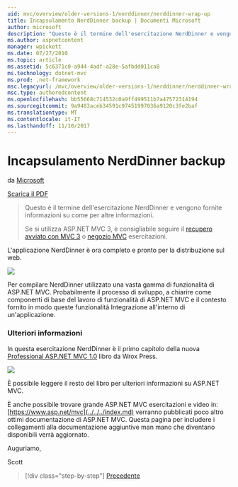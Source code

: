 ```yaml
---
uid: mvc/overview/older-versions-1/nerddinner/nerddinner-wrap-up
title: Incapsulamento NerdDinner backup | Documenti Microsoft
author: microsoft
description: "Questo è il termine dell'esercitazione NerdDinner e vengono fornite informazioni su come per altre informazioni."
ms.author: aspnetcontent
manager: wpickett
ms.date: 07/27/2010
ms.topic: article
ms.assetid: 5c6371c0-a944-4adf-a28e-5afbdd011ca8
ms.technology: dotnet-mvc
ms.prod: .net-framework
msc.legacyurl: /mvc/overview/older-versions-1/nerddinner/nerddinner-wrap-up
msc.type: authoredcontent
ms.openlocfilehash: bb55668c714532c0a9ff499511b7a47572314194
ms.sourcegitcommit: 9a9483aceb34591c97451997036a9120c3fe2baf
ms.translationtype: MT
ms.contentlocale: it-IT
ms.lasthandoff: 11/10/2017
---
```

<a name="nerddinner-wrap-up"></a>Incapsulamento NerdDinner backup
====================
da [Microsoft](https://github.com/microsoft)

[Scarica il PDF](http://aspnetmvcbook.s3.amazonaws.com/aspnetmvc-nerdinner_v1.pdf)

> Questo è il termine dell'esercitazione NerdDinner e vengono fornite informazioni su come per altre informazioni.
> 
> Se si utilizza ASP.NET MVC 3, è consigliabile seguire il [recupero avviato con MVC 3](../../older-versions/getting-started-with-aspnet-mvc3/cs/intro-to-aspnet-mvc-3.md) o [negozio MVC](../../older-versions/mvc-music-store/mvc-music-store-part-1.md) esercitazioni.


L'applicazione NerdDinner è ora completo e pronto per la distribuzione sul web.

![](nerddinner-wrap-up/_static/image1.png)

Per compilare NerdDinner utilizzato una vasta gamma di funzionalità di ASP.NET MVC. Probabilmente il processo di sviluppo, a chiarire come componenti di base del lavoro di funzionalità di ASP.NET MVC e il contesto fornito in modo queste funzionalità Integrazione all'interno di un'applicazione.

### <a name="learning-more"></a>Ulteriori informazioni

In questa esercitazione NerdDinner è il primo capitolo della nuova [Professional ASP.NET MVC 1.0](https://www.amazon.com/gp/product/0470384611?ie=UTF8&amp;tag=scoblo04-20&amp;linkCode=xm2&amp;camp=1789&amp;creativeASIN=0470384611) libro da Wrox Press.

[![](https://mscblogs.blob.core.windows.net/media/scottgu/Media/bookcover1_6CAECF94.png)](https://www.amazon.com/gp/product/0470384611?ie=UTF8&amp;tag=scoblo04-20&amp;linkCode=xm2&amp;camp=1789&amp;creativeASIN=0470384611)

È possibile leggere il resto del libro per ulteriori informazioni su ASP.NET MVC.

È anche possibile trovare grande ASP.NET MVC esercitazioni e video in: [https://www.asp.net/mvc](../../../index.md) verranno pubblicati poco altro ottimi documentazione di ASP.NET MVC. Questa pagina per includere i collegamenti alla documentazione aggiuntive man mano che diventano disponibili verrà aggiornato.

Auguriamo,

Scott

>[!div class="step-by-step"]
[Precedente](enable-automated-unit-testing.md)
